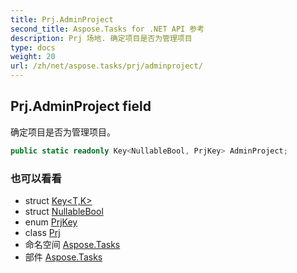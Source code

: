 ```yaml
---
title: Prj.AdminProject
second_title: Aspose.Tasks for .NET API 参考
description: Prj 场地. 确定项目是否为管理项目
type: docs
weight: 20
url: /zh/net/aspose.tasks/prj/adminproject/
---
```

## Prj.AdminProject field

确定项目是否为管理项目。

```csharp
public static readonly Key<NullableBool, PrjKey> AdminProject;
```

### 也可以看看

* struct [Key&lt;T,K&gt;](../../key-2/)
* struct [NullableBool](../../nullablebool/)
* enum [PrjKey](../../prjkey/)
* class [Prj](../)
* 命名空间 [Aspose.Tasks](../../prj/)
* 部件 [Aspose.Tasks](../../../)



